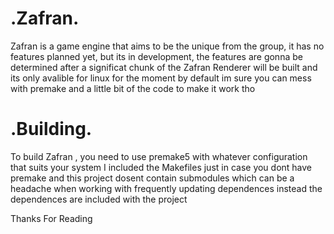 <h1>.Zafran.</h1>
Zafran is a game engine that aims to be the unique from the group,
it has no features planned yet, but its in development, the features are gonna be determined after a significat chunk of the Zafran Renderer will be built
and its only avalible for linux for the moment by default
im sure you can mess with premake and a little bit of the code to make it work tho

<h1>.Building.</h1>
To build Zafran , you need to use premake5 with whatever configuration that suits your system
I included the Makefiles just in case you dont have premake 
and this project dosent contain submodules which can be a headache when working with frequently updating dependences
instead the dependences are included with the project

Thanks For Reading

